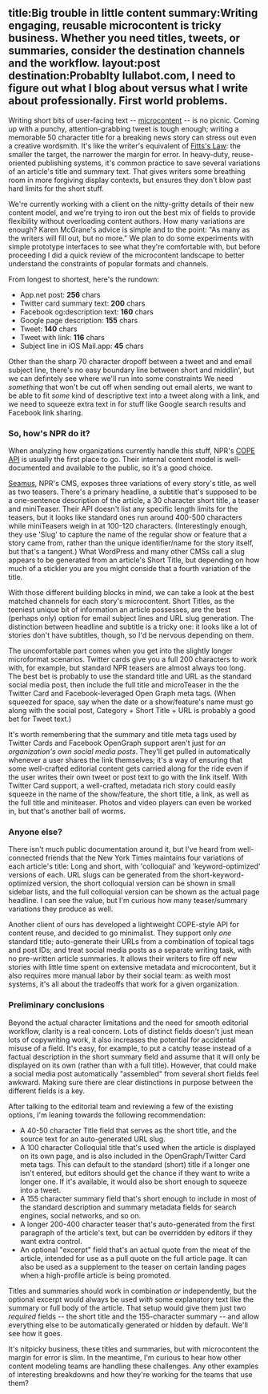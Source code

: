 title:Big trouble in little content
summary:Writing engaging, reusable microcontent is tricky business. Whether you need titles, tweets, or summaries, consider the destination channels and the workflow.
layout:post
destination:Probablty lullabot.com, I need to figure out what I blog about versus what I write about professionally. First world problems.
---
Writing short bits of user-facing text -- [microcontent](http://www.nngroup.com/articles/microcontent-how-to-write-headlines-page-titles-and-subject-lines/) -- is no picnic. Coming up with a punchy, attention-grabbing tweet is tough enough; writing a memorable 50 character title for a breaking news story can stress out even a creative wordsmith. It's like the writer's equivalent of [Fitts's Law](http://en.wikipedia.org/wiki/Fitts's_law): the smaller the target, the narrower the margin for error. In heavy-duty, reuse-oriented publishing systems, it's common practice to save several variations of an article's title and summary text. That gives writers some breathing room in more forgiving display contexts, but ensures they don't blow past hard limits for the short stuff.

We're currently working with a client on the nitty-gritty details of their new content model, and we're trying to iron out the best mix of fields to provide flexibility without overloading content authors. How many variations are enough? Karen McGrane's advice is simple and to the point: "As many as the writers will fill out, but no more." We plan to do some experiments with simple prototype interfaces to see what they're comfortable with, but before proceeding I did a quick review of the microcontent landscape to better understand the constraints of popular formats and channels.

From longest to shortest, here's the rundown:

- App.net post: **256** chars
- Twitter card summary text: **200** chars
- Facebook og:description text: **160** chars
- Google page description: **155** chars
- Tweet: **140** chars
- Tweet with link: **116** chars
- Subject line in iOS Mail.app: **45** chars

Other than the sharp 70 character dropoff between a tweet and and email subject line, there's no easy boundary line between short and middlin', but we can defintely see where we'll run into some constraints We need *something* that won't be cut off when sending out email alerts, we want to be able to fit *some* kind of descriptive text into a tweet along with a link, and we need to squeeze extra text in for stuff like Google search results and Facebook link sharing.

### So, how's NPR do it?
When analyzing how organizations currently handle this stuff, NPR's [COPE API](http://www.npr.org/api/index.php) is usually the first place to go. Their internal content model is well-documented and available to the public, so it's a good choice.

[Seamus](http://www.npr.org/blogs/ombudsman/2009/11/birthdays_at_npr.html), NPR's CMS, exposes three variations of every story's title, as well as two teasers. There's a primary headline, a subtitle that's supposed to be a one-sentence description of the article, a 30 character short title, a teaser and miniTeaser. Their API doesn't list any specific length limits for the teasers, but it looks like standard ones run around 400-500 characters while miniTeasers weigh in at 100-120 characters. (Interestingly enough, they use 'Slug' to capture the name of the regular show or feature that a story came from, rather than the unique identifier/name for the story itself, but that's a tangent.) What WordPress and many other CMSs call a slug appears to be generated from an article's Short Title, but depending on how much of a stickler you are you might conside that a fourth variation of the title.

With those different building blocks in mind, we can take a look at the best matched channels for each story's microcontent. Short Titles, as the teeniest unique bit of information an article possesses, are the best (perhaps only) option for email subject lines and URL slug generation. The distinction between headline and subtitle is a tricky one: it looks like a lot of stories don't have subtitles, though, so I'd be nervous depending on them.

The uncomfortable part comes when you get into the slightly longer microformat scenarios. Twitter cards give you a full 200 characters to work with, for example, but standard NPR teasers are almost always too long. The best bet is probably to use the standard title and URL as the standard social media post, then include the full title and microTeaser in the the Twitter Card and Facebook-leveraged Open Graph meta tags. (When squeezed for space, say when the date or a show/feature's name must go along with the social post, Category + Short Title + URL is probably a good bet for Tweet text.)

It's worth remembering that the summary and title meta tags used by Twitter Cards and Facebook OpenGraph support aren't just for *an organization's own social media posts*. They'll get pulled in automatically whenever a user shares the link themselves; it's a way of ensuring that some well-crafted editorial content gets carried along for the ride even if the user writes their own tweet or post text to go with the link itself. With Twitter Card support, a well-crafted, metadata rich story could easily squeeze in the name of the show/feature, the short title, a link, as well as the full title and miniteaser. Photos and video players can even be worked in, but that's another ball of worms.

### Anyone else?
There isn't much public documentation around it, but I've heard from well-connected friends that the New York Times maintains four variations of each article's title: Long and short, with 'colloquial' and 'keyword-optimized' versions of each. URL slugs can be generated from the short-keyword-optimized version, the short colloquial version can be shown in small sidebar lists, and the full colloquial version can be shown as the actual page headline. I can see the value, but I'm curious how many teaser/summary variations they produce as well.

Another client of ours has developed a lightweight COPE-style API for content reuse, and decided to go minimalist. They support only *one* standard title; auto-generate their URLs from a combination of topical tags and post IDs; and treat social media posts as a separate writing task, with no pre-written article summaries. It allows their writers to fire off new stories with little time spent on extensive metadata and microcontent, but it also requires more manual labor by their social team: as weith most systems, it's all about the tradeoffs that work for a given organization.

### Preliminary conclusions

Beyond the actual character limitations and the need for smooth editorial workflow, clarity is a real concern. Lots of distinct fields doesn't just mean lots of copywriting work, it also increases the potential for accidental misuse of a field. It's easy, for example, to put a catchy tease instead of a factual description in the short summary field and assume that it will only be displayed on its own (rather than with a full title). However, that could make a social media post automatically "assembled" from several short fields feel awkward. Making sure there are clear distinctions in purpose between the different fields is a key.

After talking to the editorial team and reviewing a few of the existing options, I'm leaning towards the following recommendation:

- A 40-50 character Title field that serves as the short title, and the source text for an auto-generated URL slug.
- A 100 character Colloquial title that's used when the article is displayed on its own page, and is also included in the OpenGraph/Twitter Card meta tags. This can default to the standard (short) title if a longer one isn't entered, but editors should get the chance if they want to write a longer one. If it's available, it would also be short enough to squeeze into a tweet.
- A 155 character summary field that's short enough to include in most of the standard description and summary metadata fields for search engines, social networks, and so on.
- A longer 200-400 character teaser that's auto-generated from the first paragraph of the article's text, but can be overridden by editors if they want extra control.
- An optional "excerpt" field that's an actual quote from the meat of the article, intended for use as a pull quote on the full article page. It can also be used as a supplement to the teaser on certain landing pages when a high-profile article is being promoted.

Titles and summaries should work in combination *or* independently, but the optional excerpt would always be used *with* some explanatory text like the summary or full body of the article. That setup would give them just two *required* fields -- the short title and the 155-character summary -- and allow everything else to be automatically generated or hidden by default. We'll see how it goes.

It's nitpicky business, these titles and summaries, but with microcontent the margin for error is slim. In the meantime, I'm curious to hear how other content modeling teams are handling these challenges. Any other examples of interesting breakdowns and how they're working for the teams that use them?